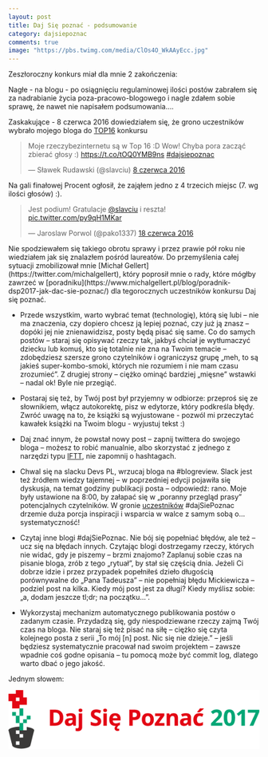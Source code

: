 ```yaml
---
layout: post
title: Daj Się poznać - podsumowanie
category: dajsiepoznac
comments: true
image: "https://pbs.twimg.com/media/ClOs4O_WkAAyEcc.jpg"
---
```


Zeszłoroczny konkurs miał dla mnie 2 zakończenia:

Nagłe - na blogu - po osiągnięciu regulaminowej ilości postów zabrałem się za nadrabianie życia poza-pracowo-blogowego i nagle zdałem sobie sprawę, że nawet nie napisałem podsumowania….

Zaskakujące - 8 czerwca 2016 dowiedziałem się, że grono uczestników wybrało mojego bloga do [TOP16](http://devstyle.pl/daj-sie-poznac-2016/daj-sie-poznac-finalisci-2016/) konkursu
<div class="media">
    <blockquote class="twitter-tweet" data-lang="pl"><p lang="pl" dir="ltr">Moje rzeczybezinternetu są w Top 16 :D Wow! Chyba pora zacząć zbierać głosy :) <a href="https://t.co/tOQ0YMB9ns">https://t.co/tOQ0YMB9ns</a> <a href="https://twitter.com/hashtag/dajsiepoznac?src=hash">#dajsiepoznac</a></p>&mdash; Sławek Rudawski (@slavciu) <a href="https://twitter.com/slavciu/status/740430564038184960">8 czerwca 2016</a></blockquote>
    <script async src="//platform.twitter.com/widgets.js" charset="utf-8"></script>
</div>

Na gali finałowej Procent ogłosił, że zająłem jedno z 4 trzecich miejsc (7. wg ilości głosów) :). 

<div class="media">
    <blockquote class="twitter-tweet" data-lang="pl"><p lang="pl" dir="ltr">Jest podium! Gratulacje <a href="https://twitter.com/slavciu">@slavciu</a> i reszta! <a href="https://t.co/py9qH1MKar">pic.twitter.com/py9qH1MKar</a></p>&mdash; Jaroslaw Porwol (@pako1337) <a href="https://twitter.com/pako1337/status/744128450848505857">18 czerwca 2016</a></blockquote>
    <script async src="//platform.twitter.com/widgets.js" charset="utf-8"></script>
</div>
Nie spodziewałem się takiego obrotu sprawy i przez prawie pół roku nie wiedziałem jak się znalazłem pośród laureatów. Do przemyślenia całej sytuacji zmobilizował mnie [Michał Gellert](https://twitter.com/michalgellert), który poprosił mnie o rady, które mógłby zawrzeć w [poradniku](https://www.michalgellert.pl/blog/poradnik-dsp2017-jak-dac-sie-poznac/) dla tegorocznych uczestników konkursu Daj się poznać.

* Przede wszystkim, warto wybrać temat (technologię), którą się lubi – nie ma znaczenia, czy dopiero chcesz ją lepiej poznać, czy już ją znasz – dopóki jej nie znienawidzisz, posty będą pisać się same. 
Co do samych postów – staraj się opisywać rzeczy tak, jakbyś chciał je wytłumaczyć dziecku lub komuś, kto się totalnie nie zna na Twoim temacie – zdobędziesz szersze grono czytelników i ograniczysz grupę „meh, to są jakieś super-kombo-smoki, których nie rozumiem i nie mam czasu zrozumieć”. Z drugiej strony – ciężko ominąć bardziej „mięsne” wstawki – nadal ok! Byle nie przegiąć.

* Postaraj się też, by Twój post był przyjemny w odbiorze: przeproś się ze słownikiem, włącz autokorektę, pisz w edytorze, który podkreśla błędy. Zwróć uwagę na to, że książki są wyjustowane - pozwól mi przeczytać kawałek książki na Twoim blogu - wyjustuj tekst :)
* Daj znać innym, że powstał nowy post – zapnij twittera do swojego bloga – możesz to robić manualnie, albo skorzystać z jednego z narzędzi typu [IFTT](https://ifttt.com/), nie zapomnij o hashtagach. 

* Chwal się na slacku Devs PL, wrzucaj bloga na #blogreview. Slack jest też źródłem wiedzy tajemnej – w poprzedniej edycji pojawiła się dyskusja, na temat godziny publikacji posta – odpowiedź: rano. Moje były ustawione na 8:00, by załapać się w „poranny przegląd prasy” potencjalnych czytelników. W gronie [uczestników](http://uczestnicy.dajsiepoznac.pl/lista) #dajSiePoznac drzemie duża porcja inspiracji i wsparcia w walce z samym sobą o… systematyczność!

* Czytaj inne blogi #dajSiePoznac. Nie bój się popełniać błędów, ale też – ucz się na błędach innych. Czytając blogi dostrzegamy rzeczy, których nie widać, gdy je piszemy – brzmi znajomo? 
Zaplanuj sobie czas na pisanie bloga, zrób z tego „rytuał”, by stał się częścią dnia. Jeżeli Ci dobrze idzie i przez przypadek popełniłeś dzieło długością porównywalne do „Pana Tadeusza” – nie popełniaj błędu Mickiewicza – podziel post na kilka. Kiedy mój post jest za długi? Kiedy myślisz sobie: „a, dodam jeszcze tl;dr; na początku…”.

* Wykorzystaj mechanizm automatycznego publikowania postów o zadanym czasie. Przydadzą się, gdy niespodziewane rzeczy zajmą Twój czas na bloga. Nie staraj się też pisać na siłę – ciężko się czyta kolejnego posta z serii „To mój [n] post. Nic się nie dzieje.” – jeśli będziesz systematycznie pracował nad swoim projektem – zawsze wpadnie coś godne opisania – tu pomocą może być commit log, dlatego warto dbać o jego jakość.

Jednym słowem:

<img class="postImage" src="/public/dsp2017-1.png" />
